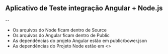 ## Aplicativo de Teste integração Angular + Node.js
--

- Os arquivos do Node ficam dentro de Source
- Os arquivos do Angular ficam dentro de Public
- As dependências do projeto Angular estão em public/bower.json
- As dependências do Projeto Node estão em <<verificar existencia de arquivo npm>>
